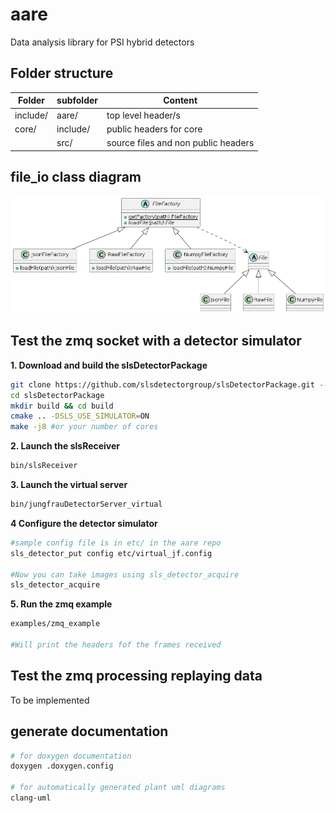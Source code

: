 # aare
Data analysis library for PSI hybrid detectors




## Folder structure 

| Folder   | subfolder     | Content                             |
|----------|---------------|-------------------------------------|
| include/ |  aare/        | top level header/s                  |
| core/    |    include/   | public headers for core             |
|          | src/          | source files and non public headers |

## file_io class diagram
![file_io class diagram](./extra/uml/out/file_io/ClassDiagram.png)



## Test the zmq socket with a detector simulator
 
**1. Download and build the slsDetectorPackage**

```bash
git clone https://github.com/slsdetectorgroup/slsDetectorPackage.git --branch=8.0.1 #or the desired branch
cd slsDetectorPackage
mkdir build && cd build
cmake .. -DSLS_USE_SIMULATOR=ON
make -j8 #or your number of cores
```

**2. Launch the slsReceiver**
```bash
bin/slsReceiver
```

**3. Launch the virtual server**
```bash
bin/jungfrauDetectorServer_virtual
```

**4 Configure the detector simulator**

```bash
#sample config file is in etc/ in the aare repo
sls_detector_put config etc/virtual_jf.config

#Now you can take images using sls_detector_acquire
sls_detector_acquire
```

**5. Run the zmq example**
```bash
examples/zmq_example

#Will print the headers fof the frames received

```


## Test the zmq processing replaying data

To be implemented

## generate documentation
```bash
# for doxygen documentation
doxygen .doxygen.config 

# for automatically generated plant uml diagrams
clang-uml





```